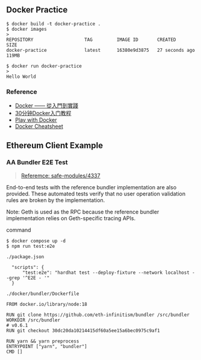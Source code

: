 ## Docker Practice

```
$ docker build -t docker-practice .
$ docker images
>
REPOSITORY                   TAG         IMAGE ID       CREATED          SIZE
docker-practice              latest      16380e9d3875   27 seconds ago   119MB

$ docker run docker-practice
>
Hello World
```

### Reference

- [Docker —— 從入門到實踐](https://philipzheng.gitbook.io/docker_practice/)
- [30分钟Docker入门教程](https://www.youtube.com/watch?v=Ozb9mZg7MVM&ab_channel=GeekHour)
- [Play with Docker](https://www.docker.com/play-with-docker/)
- [Docker Cheatsheet](https://drive.google.com/file/d/1kvkVgVjgGbJ4CVqu68U_OvAxdOoP7ahj/view?usp=sharing)

## Ethereum Client Example

### AA Bundler E2E Test

> [Referemce: safe-modules/4337](https://github.com/safe-global/safe-modules/tree/master/4337#run-end-to-end-tests)

End-to-end tests with the reference bundler implementation are also provided. These automated tests verify that no user operation validation rules are broken by the implementation.

Note: Geth is used as the RPC because the reference bundler implementation relies on Geth-specific tracing APIs.

command
```
$ docker compose up -d
$ npm run test:e2e
```

`./package.json`
```
  "scripts": {
      "test:e2e": "hardhat test --deploy-fixture --network localhost --grep '^E2E - '"
  }
```

`./docker/bundler/Dockerfile`
```
FROM docker.io/library/node:18

RUN git clone https://github.com/eth-infinitism/bundler /src/bundler
WORKDIR /src/bundler
# v0.6.1
RUN git checkout 30dc20da10214415df60a5ee15a6bec0975c9af1

RUN yarn && yarn preprocess
ENTRYPOINT ["yarn", "bundler"]
CMD []
```
